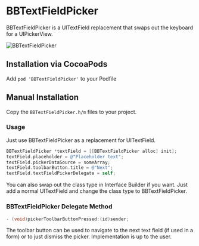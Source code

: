 # BBTextFieldPicker

BBTextFieldPicker is a UITextField replacement that swaps out the keyboard for a UIPickerView.

![BBTextFieldPicker](http://f.cl.ly/items/1h262w1B2g2y3t3y3O2R/iOS%20Simulator%20Screen%20shot%20Jun%2029,%202013,%2012.42.51%20PM.png)

## Installation via CocoaPods

Add `pod 'BBTextFieldPicker'` to your Podfile

## Manual Installation
Copy the `BBTextFieldPicker.h/m` files to your project.

### Usage

Just use BBTextFieldPicker as a replacement for UITextField.

```objective-c
BBTextFieldPicker *textField = [[BBTextFieldPicker alloc] init];
textField.placeholder = @"Placeholder text";
textField.pickerDataSource = someArray;
textField.toolbarButton.title = @"Next";
textField.textFieldPickerDelegate = self;
```
You can also swap out the class type in Interface Builder if you want. Just add a normal UITextField and change the class type to BBTextFieldPicker.

### BBTextFieldPicker Delegate Method

```objective-c
- (void)pickerToolbarButtonPressed:(id)sender;
```

The toolbar button can be used to navigate to the next text field (if used in a form) or to just dismiss the picker. Implementation is up to the user.